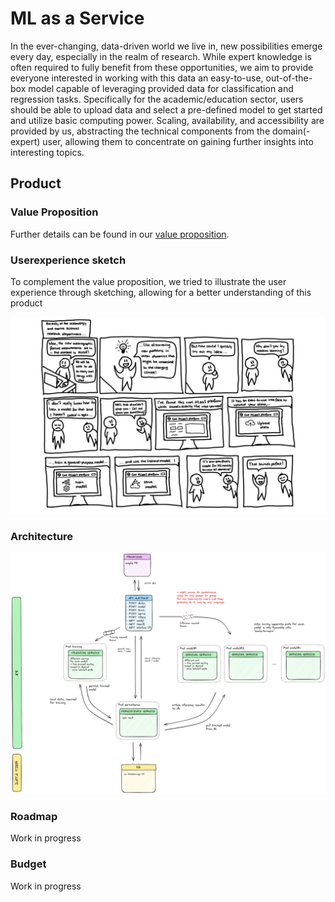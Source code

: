 # ML as a Service

In the ever-changing, data-driven world we live in, new possibilities emerge every day, especially in the realm of research. While expert knowledge is often required to fully benefit from these opportunities, we aim to provide everyone interested in working with this data an easy-to-use, out-of-the-box model capable of leveraging provided data for classification and regression tasks. Specifically for the academic/education sector, users should be able to upload data and select a pre-defined model to get started and utilize basic computing power. Scaling, availability, and accessibility are provided by us, abstracting the technical components from the domain(-expert) user, allowing them to concentrate on gaining further insights into interesting topics.

## Product
### Value Proposition
Further details can be found in our [value proposition](https://docs.google.com/document/d/1FxX3pmvXWAWQ9-dPw1ywX_qll5r7SFyholCQi2ff00U/edit?usp=sharing).

### Userexperience sketch
To complement the value proposition, we tried to illustrate the user experience through sketching, allowing for a better understanding of this product

![user experience sketch](./docs/UX-sketch.jpeg "Userexperience sketch")

### Architecture
![architecture sketch](./docs/arch-sketch.png "Architecture sketch")

### Roadmap
Work in progress

### Budget
Work in progress


